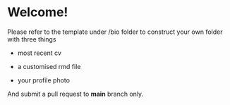 # Welcome!

Please refer to the template under /bio folder to construct your own folder with three things

-   most recent cv

-   a customised rmd file

-   your profile photo

And submit a pull request to **main** branch only.
